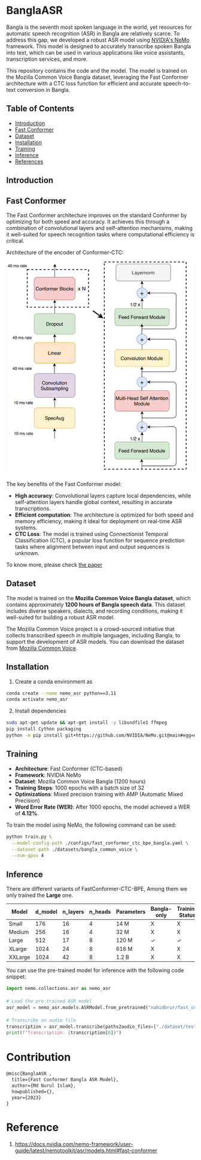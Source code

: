 # BanglaASR
Bangla is the seventh most spoken language in the world, yet resources for automatic speech recognition (ASR) in Bangla are relatively scarce. To address this gap, we developed a robust ASR model using [NVIDIA's NeMo](https://github.com/NVIDIA/NeMo) framework. This model is designed to accurately transcribe spoken Bangla into text, which can be used in various applications like voice assistants, transcription services, and more.

This repository contains the code and the model. The model is trained on the Mozilla Common Voice Bangla dataset, leveraging the Fast Conformer architecture with a CTC loss function for efficient and accurate speech-to-text conversion in Bangla.

## Table of Contents
- [Introduction](#introduction)
- [Fast Conformer](#fast-conformer)
- [Dataset](#dataset)
- [Installation](#installation)
- [Training](#training)
- [Inference](#inference)
- [References](#references)

## Introduction



## Fast Conformer

The Fast Conformer architecture improves on the standard Conformer by optimizing for both speed and accuracy. It achieves this through a combination of convolutional layers and self-attention mechanisms, making it well-suited for speech recognition tasks where computational efficiency is critical.

Architecture of the encoder of Conformer-CTC:

![Alt text](assets/conformer_ctc.png)

The key benefits of the Fast Conformer model:
- **High accuracy**: Convolutional layers capture local dependencies, while self-attention layers handle global context, resulting in accurate transcriptions.
- **Efficient computation**: The architecture is optimized for both speed and memory efficiency, making it ideal for deployment on real-time ASR systems.
- **CTC Loss**: The model is trained using Connectionist Temporal Classification (CTC), a popular loss function for sequence prediction tasks where alignment between input and output sequences is unknown.

To know more, please check [the paper](https://arxiv.org/pdf/2305.05084)

## Dataset

The model is trained on the **Mozilla Common Voice Bangla dataset**, which contains approximately **1200 hours of Bangla speech data**. This dataset includes diverse speakers, dialects, and recording conditions, making it well-suited for building a robust ASR model.

The Mozilla Common Voice project is a crowd-sourced initiative that collects transcribed speech in multiple languages, including Bangla, to support the development of ASR models. You can download the dataset from [Mozilla Common Voice](https://commonvoice.mozilla.org/en/datasets).


## Installation
1. Create a conda environment as
```bash
conda create --name nemo_asr python==3.11
conda activate nemo_asr
```
2. Install dependencies
```bash
sudo apt-get update && apt-get install -y libsndfile1 ffmpeg
pip install Cython packaging
python -m pip install git+https://github.com/NVIDIA/NeMo.git@main#egg=nemo_toolkit[all]
```

## Training

- **Architecture**: Fast Conformer (CTC-based)
- **Framework**: NVIDIA NeMo
- **Dataset**: Mozilla Common Voice Bangla (1200 hours)
- **Training Steps**: 1000 epochs with a batch size of 32
- **Optimizations**: Mixed precision training with AMP (Automatic Mixed Precision)
- **Word Error Rate (WER)**: After 1000 epochs, the model achieved a WER of **4.12%**.

To train the model using NeMo, the following command can be used:

```bash
python train.py \
  --model-config-path ./configs/fast_conformer_ctc_bpe_bangla.yaml \
  --dataset-path ./datasets/bangla_common_voice \
  --num-gpus 4
```
## Inference
There are different variants of FastConformer-CTC-BPE, Among them we only trained the **Large** one.

| Model | d_model | n_layers | n_heads | Parameters | Bangla-only | Training Status |
| ------------- | ------------- | --------    |--------    | ------------- | ------------- | --------    |
Small   | 176  |16  | 4   | 14 M 	| X |  X
Medium   | 256 	|16  | 4 	|32 M 	| X	|  X
Large  | 512 |17  | 8 	|120 M 	| ✓ |  ✓ 
XLarge | 1024 |24 | 8 	|616 M 	| X |  X
XXLarge  | 1024 |42 | 8 	|1.2 B | X |  X

You can use the pre-trained model for inference with the following code snippet:
```py
import nemo.collections.asr as nemo_asr

# Load the pre-trained ASR model
asr_model = nemo_asr.models.ASRModel.from_pretrained("nahidbrur/fast_conformer_ctc_bangla")

# Transcribe an audio file
transcription = asr_model.transcribe(paths2audio_files=["./dataset/test/test_bangla.wav"])
print(f"Transcription: {transcription[0]}")
```

# Contribution
```
@misc{BanglaASR ,
  title={Fast Conformer Bangla ASR Model},
  author={Md Nurul Islam},
  howpublished={},
  year={2023}
}
```
# Reference
1. https://docs.nvidia.com/nemo-framework/user-guide/latest/nemotoolkit/asr/models.html#fast-conformer
